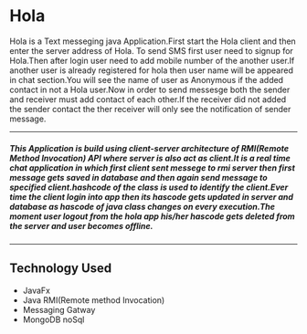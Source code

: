 # Hola 
Hola is a Text messeging java Application.First start the Hola client and then enter the server address of Hola. To send SMS first user need to signup for Hola.Then after login user need to add mobile number of the another user.If another user is already registered for hola then user name will be appeared in chat section.You will see the name of user as Anonymous if the added contact in not a Hola user.Now in order to send messesge both the sender and receiver must add contact of each other.If the receiver did not added the sender contact the ther receiver will only see the notification of sender message. 

***

##### This Application is build using client-server architecture of RMI(Remote Method Invocation) API where server is also act as client.It is a real time chat application in which first client sent messege to rmi server then first message gets saved in database and then again send message to specified client.hashcode of the class is used to identify the client.Ever time the client login into app then its hascode gets updated in server and database as hascode of java class changes on every execution.The moment user logout from the hola app his/her hascode gets deleted from the server and user becomes offline. 

---

## Technology Used
* JavaFx
* Java RMI(Remote method Invocation)
* Messaging Gatway
* MongoDB noSql

